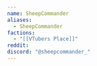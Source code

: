 ```yaml
---
name: SheepCommander
aliases:
  - SheepCommander
factions:
  - "[[VTubers Place]]"
reddit: 
discord: "@sheepcommander_"
---
```

